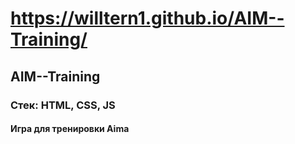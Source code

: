 # https://willtern1.github.io/AIM--Training/
## AIM--Training

### Стек: HTML, CSS, JS

#### Игра для тренировки Aimа
